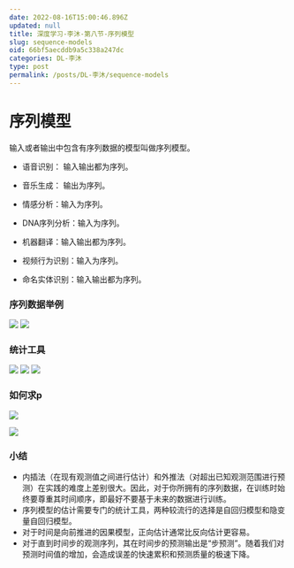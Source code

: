 ```yaml
---
date: 2022-08-16T15:00:46.896Z
updated: null
title: 深度学习-李沐-第八节-序列模型
slug: sequence-models
oid: 66bf5aecddb9a5c338a247dc
categories: DL-李沐
type: post
permalink: /posts/DL-李沐/sequence-models
---
```



# 序列模型

输入或者输出中包含有序列数据的模型叫做序列模型。

* 语音识别： 输入输出都为序列。

* 音乐生成： 输出为序列。

* 情感分析：输入为序列。

* DNA序列分析：输入为序列。

* 机器翻译：输入输出都为序列。

* 视频行为识别：输入为序列。

* 命名实体识别：输入输出都为序列。

### 序列数据举例

![](https://qiniu.kanes.top/blog/f8676afa.png)
![](https://qiniu.kanes.top/blog/d1e14dde.png)

### 统计工具

![](https://qiniu.kanes.top/blog/c0e50a7b.png)
![](https://qiniu.kanes.top/blog/0aa8882a.png)
![](https://qiniu.kanes.top/blog/1039c53f.png)

### 如何求p

![](https://qiniu.kanes.top/blog/dcdb17e4.png)

![](https://qiniu.kanes.top/blog/2f58dd2e.png)

### 小结

* 内插法（在现有观测值之间进行估计）和外推法（对超出已知观测范围进行预测）在实践的难度上差别很大。因此，对于你所拥有的序列数据，在训练时始终要尊重其时间顺序，即最好不要基于未来的数据进行训练。
* 序列模型的估计需要专门的统计工具，两种较流行的选择是自回归模型和隐变量自回归模型。
* 对于时间是向前推进的因果模型，正向估计通常比反向估计更容易。
* 对于直到时间步的观测序列，其在时间步的预测输出是“步预测”。随着我们对预测时间值的增加，会造成误差的快速累积和预测质量的极速下降。